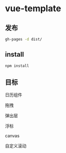 # vue-template

## 发布
``` bash
gh-pages -d dist/
```


## install

``` bash
npm install
```
## 目标

日历组件

拖拽

弹出层

浮标

canvas

自定义滚动
